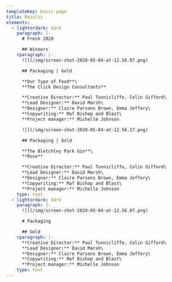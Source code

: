 ```yaml
---
templateKey: basic-page
title: Results
elements:
  - lightordark: dark
    paragraph: |-
      # Fresh 2020

      ## Winners
    rparagraph: |-
      ![](/img/screen-shot-2020-05-04-at-12.56.07.png)

      ## Packaging | Gold

      **Our Type of Food**\
      **The Click Design Consultants**

      **Creative Director:** Paul Tunnicliffe, Colin Gifford\
      **Lead Designer:** David Marsh\
      **Designer:** Claire Parsons Brown, Emma Jeffery\
      **Copywriting:** Maf Bishop and Blast\
      **Project manager:** Michelle Johnson

      ![](/img/screen-shot-2020-05-04-at-12.56.17.png)

      ## Packaging | Gold

      **The Bletchley Park Gin**\
      **Rose**

      **Creative Director:** Paul Tunnicliffe, Colin Gifford\
      **Lead Designer:** David Marsh\
      **Designer:** Claire Parsons Brown, Emma Jeffery\
      **Copywriting:** Maf Bishop and Blast\
      **Project manager:** Michelle Johnson
    type: text
  - lightordark: dark
    paragraph: |-
      ![](/img/screen-shot-2020-05-04-at-12.56.07.png)

      # Packaging

      ## Gold
    rparagraph: |-
      **Creative Director:** Paul Tunnicliffe, Colin Gifford\
      **Lead Designer:** David Marsh\
      **Designer:** Claire Parsons Brown, Emma Jeffery\
      **Copywriting:** Maf Bishop and Blast\
      **Project manager:** Michelle Johnson
    type: text
---
```



